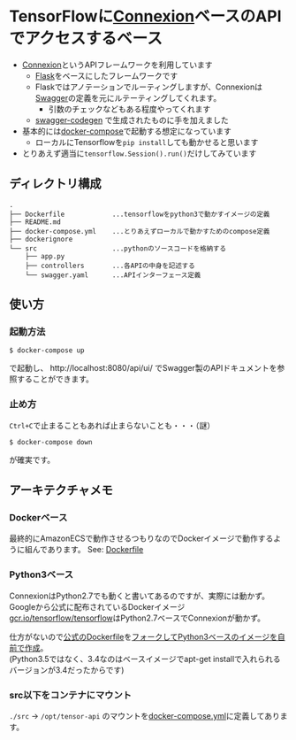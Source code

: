 # TensorFlowに[Connexion](https://github.com/zalando/connexion)ベースのAPIでアクセスするベース

* [Connexion](https://github.com/zalando/connexion)というAPIフレームワークを利用しています
    * [Flask](http://flask.pocoo.org/)をベースにしたフレームワークです
    * Flaskではアノテーションでルーティングしますが、Connexionは[Swagger](http://swagger.io/getting-started/)の定義を元にルテーティングしてくれます。
        * 引数のチェックなどもある程度やってくれます
    * [swagger-codegen](https://github.com/swagger-api/swagger-codegen) で生成されたものに手を加えました
* 基本的には[docker-compose](https://docs.docker.com/compose/)で起動する想定になっています
    * ローカルにTensorflowを`pip install`しても動かせると思います
* とりあえず適当に``tensorflow.Session().run()``だけしてみています

## ディレクトリ構成

```
.
├── Dockerfile            ...tensorflowをpython3で動かすイメージの定義
├── README.md
├── docker-compose.yml    ...とりあえずローカルで動かすためのcompose定義
├── dockerignore
└── src                   ...pythonのソースコードを格納する
    ├── app.py
    ├── controllers       ...各APIの中身を記述する
    └── swagger.yaml      ...APIインターフェース定義
```

## 使い方

### 起動方法

```
$ docker-compose up
```

で起動し、 http://localhost:8080/api/ui/ でSwagger製のAPIドキュメントを参照することができます。

### 止め方

`Ctrl+C`で止まることもあれば止まらないことも・・・（謎）  

```
$ docker-compose down
```

が確実です。


## アーキテクチャメモ

### Dockerベース

最終的にAmazonECSで動作させるつもりなのでDockerイメージで動作するように組んであります。 
See: [Dockerfile](Dockerfile)

### Python3ベース

ConnexionはPython2.7でも動くと書いてあるのですが、実際には動かず。  
Googleから公式に配布されているDockerイメージ[gcr.io/tensorflow/tensorflow](https://www.tensorflow.org/versions/r0.8/get_started/os_setup.html#docker-installation)はPython2.7ベースでConnexionが動かず。

仕方がないので[公式のDockerfile](https://github.com/tensorflow/tensorflow/blob/r0.8/tensorflow/tools/docker/Dockerfile)を[フォークしてPython3ベースのイメージを自前で作成](https://hub.docker.com/r/newgyu/tensorflow/)。  
(Python3.5ではなく、3.4なのはベースイメージでapt-get installで入れられるバージョンが3.4だったからです)

### src以下をコンテナにマウント

`./src` -> `/opt/tensor-api` のマウントを[docker-compose.yml](docker-compose.yml)に定義してあります。